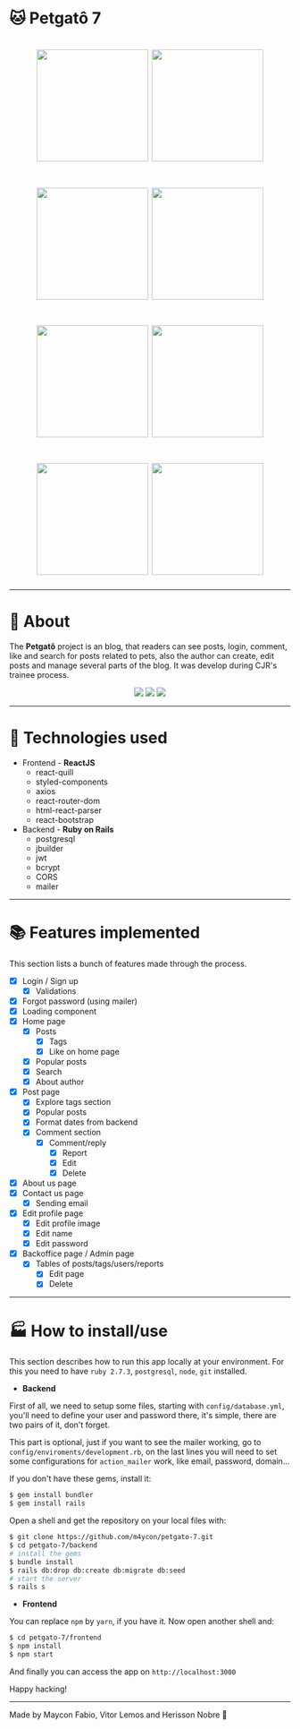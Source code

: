 # 🐱 Petgatô 7

<h1 align="center">
  <img height="200px" src="./readme-assets/Screenshot_7.png" />
  <img height="200px" src="./readme-assets/Screenshot_8.png" />
</h1>
<h1 align="center">
  <img height="200px" src="./readme-assets/Screenshot_1.png" />
  <img height="200px" src="./readme-assets/Screenshot_2.png" />
</h1>
<h1 align="center">
  <img height="200px" src="./readme-assets/Screenshot_3.png" />
  <img height="200px" src="./readme-assets/Screenshot_4.png" />
</h1>
<h1 align="center">
  <img height="200px" src="./readme-assets/Screenshot_5.png" />
  <img height="200px" src="./readme-assets/Screenshot_6.png" />
</h1>

----------

# 📄 About

The **Petgatô** project is an blog, that readers can see posts, login, comment, like and search for posts related to pets, also the author can create, edit posts and manage several parts of the blog. It was develop during CJR's trainee process.



<p align="center">
  <a href="https://github.com/m4ycon" alt="Contributor Maycon" target="_blank">
    <img src="https://img.shields.io/badge/Contributor-Maycon%20Fabio-blue" /></a>
  
  <a href="https://github.com/vitorino99" alt="Contributor Vitor" target="_blank">
    <img src="https://img.shields.io/badge/Contributor-Vitor%20Lemos-blue" /></a>
  
  <a href="https://github.com/herissonnobre" alt="Contributor Herisson" target="_blank">
    <img src="https://img.shields.io/badge/Contributor-Herisson%20Nobre-blue" /></a>
</p>

----------

# 🧰 Technologies used
- Frontend - **ReactJS**
  - react-quill
  - styled-components
  - axios
  - react-router-dom
  - html-react-parser
  - react-bootstrap
- Backend - **Ruby on Rails**
  - postgresql
  - jbuilder
  - jwt
  - bcrypt
  - CORS
  - mailer

----------

# 📚 Features implemented
This section lists a bunch of features made through the process.
  - [x] Login / Sign up
    - [x] Validations
  - [x] Forgot password (using mailer)
  - [x] Loading component
  - [x] Home page
    - [x] Posts
      - [x] Tags
      - [x] Like on home page
    - [x] Popular posts
    - [x] Search
    - [x] About author
  - [x] Post page
    - [x] Explore tags section
    - [x] Popular posts
    - [x] Format dates from backend
    - [x] Comment section
      - [x] Comment/reply
        - [x] Report
        - [x] Edit
        - [x] Delete
  - [x] About us page
  - [x] Contact us page
    - [x] Sending email
  - [x] Edit profile page
    - [x] Edit profile image
    - [x] Edit name
    - [x] Edit password
  - [x] Backoffice page / Admin page
    - [x] Tables of posts/tags/users/reports
      - [x] Edit page
      - [x] Delete

----------

# 🏭 How to install/use

This section describes how to run this app locally at your environment. For this you need to have `ruby 2.7.3`, `postgresql`, `node`, `git` installed.

- **Backend**

First of all, we need to setup some files, starting with `config/database.yml`, you'll need to define your user and password there, it's simple, there are two pairs of it, don't forget.

This part is optional, just if you want to see the mailer working, go to `config/enviroments/development.rb`, on the last lines you will need to set some configurations for `action_mailer` work, like email, password, domain...

If you don't have these gems, install it:
```bash
$ gem install bundler
$ gem install rails
```

Open a shell and get the repository on your local files with:
```bash
$ git clone https://github.com/m4ycon/petgato-7.git
$ cd petgato-7/backend
# install the gems
$ bundle install
$ rails db:drop db:create db:migrate db:seed
# start the server
$ rails s
```

- **Frontend**

You can replace `npm` by `yarn`, if you have it. Now open another shell and:

```bash
$ cd petgato-7/frontend
$ npm install
$ npm start
```

And finally you can access the app on `http://localhost:3000`

Happy hacking!

----------

Made by Maycon Fabio, Vitor Lemos and Herisson Nobre 🚀
